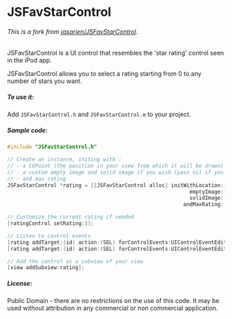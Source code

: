 JSFavStarControl
==================

###### This is a fork from [jasarien/JSFavStarControl](https://github.com/jasarien/JSFavStarControl).

JSFavStarControl is a UI control that resembles the 'star rating' control seen in the iPod app.

JSFavStarControl allows you to select a rating starting from 0 to any number of stars you want.

##### To use it:

Add `JSFavStarControl.h` and `JSFavStarControl.m` to your project.

##### Sample code:

```objective-c
#include "JSFavStarControl.h"

// Create an instance, initing with :
// - a CGPoint (the position in your view from which it will be drawn) 
// - a custom empty image and solid image if you wish (pass nil if you want to use the default).
// - and max rating
JSFavStarControl *rating = [[JSFavStarControl alloc] initWithLocation:(CGPoint)location
                                                           emptyImage:(UIImage *)emptyImageOrNil
                                                           solidImage:(UIImage *)solidImageOrNil
                                                         andMaxRating:(NSInteger)maxRating];

// Customize the current rating if needed
[ratingControl setRating:3];

// Listen to control events
[rating addTarget:(id) action:(SEL) forControlEvents:UIControlEventEditingChanged];
[rating addTarget:(id) action:(SEL) forControlEvents:UIControlEventEditingDidEnd];

// Add the control as a subview of your view
[view addSubview:rating];
```

##### License:

Public Domain - there are no restrictions on the use of this code. It may be used without attribution in any commercial or non commercial application.


